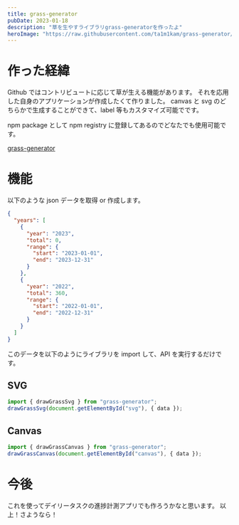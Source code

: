 ```yaml
---
title: grass-generator
pubDate: 2023-01-18
description: "草を生やすライブラリgrass-generatorを作ったよ"
heroImage: "https://raw.githubusercontent.com/ta1m1kam/grass-generator/main/docs/images/example.png"
---
```


# 作った経緯

Github ではコントリビュートに応じて草が生える機能があります。
それを応用した自身のアプリケーションが作成したくて作りました。
canvas と svg のどちらかで生成することができて、label 等もカスタマイズ可能でです。

npm package として npm registry に登録してあるのでどなたでも使用可能です。

[grass-generator](https://www.npmjs.com/package/grass-generator)

# 機能

以下のような json データを取得 or 作成します。

```json
{
  "years": [
    {
      "year": "2023",
      "total": 0,
      "range": {
        "start": "2023-01-01",
        "end": "2023-12-31"
      }
    },
    {
      "year": "2022",
      "total": 360,
      "range": {
        "start": "2022-01-01",
        "end": "2022-12-31"
      }
    }
  ]
}
```

このデータを以下のようにライブラリを import して、API を実行するだけです。

## SVG

```js
import { drawGrassSvg } from "grass-generator";
drawGrassSvg(document.getElementById("svg"), { data });
```

## Canvas

```js
import { drawGrassCanvas } from "grass-generator";
drawGrassCanvas(document.getElementById("canvas"), { data });
```

# 今後

これを使ってデイリータスクの進捗計測アプリでも作ろうかなと思います。
以上！さようなら！
